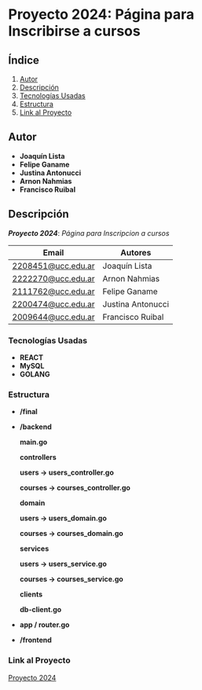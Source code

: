 # Proyecto 2024: Página para Inscribirse a cursos

## Índice

1. [Autor](#autor)
2. [Descripción](#descripción)
3. [Tecnologías Usadas](#tecnologías-usadas)
4. [Estructura](#Estructura)
5. [Link al Proyecto](#link-al-proyecto)

## Autor

- **Joaquín Lista**
- **Felipe Ganame**
- **Justina Antonucci**
- **Arnon Nahmias**
- **Francisco Ruibal**


## Descripción

**_Proyecto 2024_**: _Página para Inscripcion a cursos_

| Email              | Autores           |
| ------------------ | ----------------- |
| 2208451@ucc.edu.ar | Joaquín Lista     |
| 2222270@ucc.edu.ar | Arnon Nahmias     |
| 2111762@ucc.edu.ar | Felipe Ganame     |
| 2200474@ucc.edu.ar | Justina Antonucci |
| 2009644@ucc.edu.ar | Francisco Ruibal  |

### Tecnologías Usadas

- **REACT**
- **MySQL**
- **GOLANG**


### Estructura

- **/final**
- **/backend**

  **main.go**

  **controllers**

  **users -> users_controller.go**

  **courses -> courses_controller.go**

  **domain**

  **users -> users_domain.go**

  **courses -> courses_domain.go**

  **services**

  **users -> users_service.go**

  **courses -> courses_service.go**

  **clients**

  **db-client.go**

- **app / router.go**

- **/frontend**

### Link al Proyecto

[Proyecto 2024](https://github.com/felipeganame/Arquitectura.Software.1)
